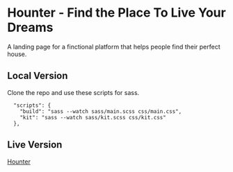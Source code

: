 # Hounter - Find the Place To Live Your Dreams

A landing page for a finctional platform that helps people find their perfect house. 

## Local Version

Clone the repo and use these scripts for sass. 

```
  "scripts": {
    "build": "sass --watch sass/main.scss css/main.css",
    "kit": "sass --watch sass/kit.scss css/kit.css"
  },
```

## Live Version

[Hounter](https://dannhariton.github.io/advanced-landing-page/)
